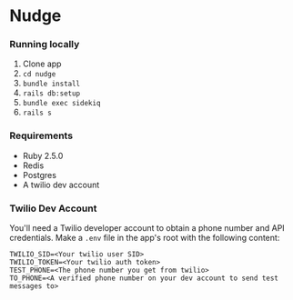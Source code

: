 # Nudge

### Running locally

1. Clone app
2. `cd nudge`
3. `bundle install`
4. `rails db:setup`
5. `bundle exec sidekiq`
6. `rails s`

### Requirements

* Ruby 2.5.0
* Redis
* Postgres
* A twilio dev account

### Twilio Dev Account

You'll need a Twilio developer account to obtain a phone number and API credentials.
 Make a `.env` file in the app's root with the following content:
 
 ```
TWILIO_SID=<Your twilio user SID>
TWILIO_TOKEN=<Your twilio auth token>
TEST_PHONE=<The phone number you get from twilio>
TO_PHONE=<A verified phone number on your dev account to send test messages to>
 ```

